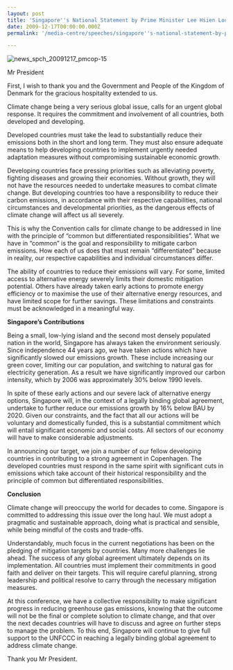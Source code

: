 ```yaml
---
layout: post
title: 'Singapore''s National Statement by Prime Minister Lee Hsien Loong on at Copenhagen, 17 December 2009'
date: 2009-12-17T00:00:00.000Z
permalink: '/media-centre/speeches/singapore''s-national-statement-by-prime-minister-lee-hsien-loong'

---
```



![news_spch_20091217_pmcop-15](/images/news_spch_20091217_pmcop-15.jpg)

Mr President

First, I wish to thank you and the Government and People of the Kingdom of Denmark for the gracious hospitality extended to us.

Climate change being a very serious global issue, calls for an urgent global response. It requires the commitment and involvement of all countries, both developed and developing.

Developed countries must take the lead to substantially reduce their emissions both in the short and long term. They must also ensure adequate means to help developing countries to implement urgently needed adaptation measures without compromising sustainable economic growth.

Developing countries face pressing priorities such as alleviating poverty, fighting diseases and growing their economies. Without growth, they will not have the resources needed to undertake measures to combat climate change. But developing countries too have a responsibility to reduce their carbon emissions, in accordance with their respective capabilities, national circumstances and developmental priorities, as the dangerous effects of climate change will affect us all severely.

This is why the Convention calls for climate change to be addressed in line with the principle of “common but differentiated responsibilities”. What we have in “common” is the goal and responsibility to mitigate carbon emissions. How each of us does that must remain “differentiated” because in reality, our respective capabilities and individual circumstances differ.

The ability of countries to reduce their emissions will vary. For some, limited access to alternative energy severely limits their domestic mitigation potential. Others have already taken early actions to promote energy efficiency or to maximise the use of their alternative energy resources, and have limited scope for further savings. These limitations and constraints must be acknowledged in a meaningful way.

**Singapore’s Contributions** 

Being a small, low-lying island and the second most densely populated nation in the world, Singapore has always taken the environment seriously. Since independence 44 years ago, we have taken actions which have significantly slowed our emissions growth. These include increasing our green cover, limiting our car population, and switching to natural gas for electricity generation. As a result we have significantly improved our carbon intensity, which by 2006 was approximately 30% below 1990 levels.

In spite of these early actions and our severe lack of alternative energy options, Singapore will, in the context of a legally binding global agreement, undertake to further reduce our emissions growth by 16% below BAU by 2020. Given our constraints, and the fact that all our actions will be voluntary and domestically funded, this is a substantial commitment which will entail significant economic and social costs. All sectors of our economy will have to make considerable adjustments.

In announcing our target, we join a number of our fellow developing countries in contributing to a strong agreement in Copenhagen. The developed countries must respond in the same spirit with significant cuts in emissions which take account of their historical responsibility and the principle of common but differentiated responsibilities.

**Conclusion** 

Climate change will preoccupy the world for decades to come. Singapore is committed to addressing this issue over the long haul. We must adopt a pragmatic and sustainable approach, doing what is practical and sensible, while being mindful of the costs and trade-offs.

Understandably, much focus in the current negotiations has been on the pledging of mitigation targets by countries. Many more challenges lie ahead. The success of any global agreement ultimately depends on its implementation. All countries must implement their commitments in good faith and deliver on their targets. This will require careful planning, strong leadership and political resolve to carry through the necessary mitigation measures.

At this conference, we have a collective responsibility to make significant progress in reducing greenhouse gas emissions, knowing that the outcome will not be the final or complete solution to climate change, and that over the next decades countries will have to discuss and agree on further steps to manage the problem. To this end, Singapore will continue to give full support to the UNFCCC in reaching a legally binding global agreement to address climate change.

Thank you Mr President.


